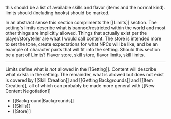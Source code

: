 this should be a list of available skills and flavor (items and the normal kind).
limits should (including hooks) should be marked.

In an abstract sense this section compliments the [[Limits]] section. The setting's limits describe what is banned/restricted within the world and most other things are implicitly allowed. Things that actually exist per the player/storyteller are what I would call content. The store is intended more to set the tone, create expectations for what NPCs will be like, and be an example of character parts that will fit into the setting. Should this section be a part of Limits? Flavor store, skill store, flavor limits, skill limits.

---

Limits define what is *not* allowed in the [[Setting]]. Content will describe what *exists* in the setting. The remainder, what is allowed but does not exist is covered by [[Skill Creation]] and [[Getting Backgrounds]] and [[Item Creation]], all of which can probably be made more general with [[New Content Negotiation]]
- [[Background|Backgrounds]]
- [[Skills]]
- [[Store]]

